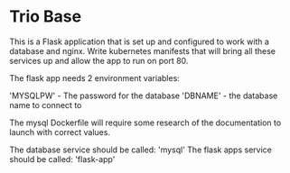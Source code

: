 # Trio Base

This is a Flask application that is set up and configured to work with a database and nginx. Write kubernetes manifests that will bring all these services up and allow the app to run on port 80.

The flask app needs 2 environment variables:

'MYSQLPW' - The password for the database
'DBNAME' - the database name to connect to

The mysql Dockerfile will require some research of the documentation to launch with correct values.

The database service should be called: 'mysql'
The flask apps service should be called: 'flask-app'

